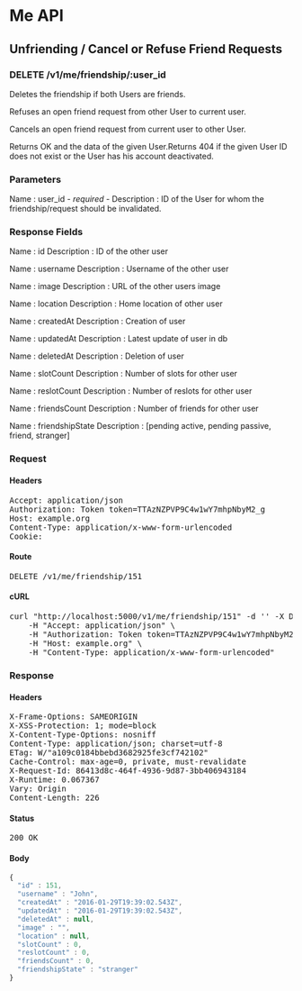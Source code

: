 # Me API

## Unfriending / Cancel or Refuse Friend Requests

### DELETE /v1/me/friendship/:user_id

Deletes the friendship if both Users are friends.

Refuses an open friend request from other User to current user.

Cancels an open friend request from current user to other User.

Returns OK and the data of the given User.Returns 404 if the given User ID does not exist or the User has his account deactivated.

### Parameters

Name : user_id *- required -*
Description : ID of the User for whom the friendship/request should be invalidated.


### Response Fields

Name : id
Description : ID of the other user

Name : username
Description : Username of the other user

Name : image
Description : URL of the other users image

Name : location
Description : Home location of other user

Name : createdAt
Description : Creation of user

Name : updatedAt
Description : Latest update of user in db

Name : deletedAt
Description : Deletion of user

Name : slotCount
Description : Number of slots for other user

Name : reslotCount
Description : Number of reslots for other user

Name : friendsCount
Description : Number of friends for other user

Name : friendshipState
Description : [pending active, pending passive, friend, stranger]

### Request

#### Headers

<pre>Accept: application/json
Authorization: Token token=TTAzNZPVP9C4w1wY7mhpNbyM2_g
Host: example.org
Content-Type: application/x-www-form-urlencoded
Cookie: </pre>

#### Route

<pre>DELETE /v1/me/friendship/151</pre>

#### cURL

<pre class="request">curl &quot;http://localhost:5000/v1/me/friendship/151&quot; -d &#39;&#39; -X DELETE \
	-H &quot;Accept: application/json&quot; \
	-H &quot;Authorization: Token token=TTAzNZPVP9C4w1wY7mhpNbyM2_g&quot; \
	-H &quot;Host: example.org&quot; \
	-H &quot;Content-Type: application/x-www-form-urlencoded&quot;</pre>

### Response

#### Headers

<pre>X-Frame-Options: SAMEORIGIN
X-XSS-Protection: 1; mode=block
X-Content-Type-Options: nosniff
Content-Type: application/json; charset=utf-8
ETag: W/&quot;a109c0184bbebd3682925fe3cf742102&quot;
Cache-Control: max-age=0, private, must-revalidate
X-Request-Id: 86413d8c-464f-4936-9d87-3bb406943184
X-Runtime: 0.067367
Vary: Origin
Content-Length: 226</pre>

#### Status

<pre>200 OK</pre>

#### Body

```javascript
{
  "id" : 151,
  "username" : "John",
  "createdAt" : "2016-01-29T19:39:02.543Z",
  "updatedAt" : "2016-01-29T19:39:02.543Z",
  "deletedAt" : null,
  "image" : "",
  "location" : null,
  "slotCount" : 0,
  "reslotCount" : 0,
  "friendsCount" : 0,
  "friendshipState" : "stranger"
}
```
